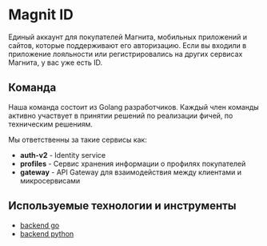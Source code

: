 # Magnit ID

Единый аккаунт для покупателей Магнита, мобильных приложений и сайтов, которые поддерживают его авторизацию.  Если вы входили в приложение лояльности или регистрировались на других сервисах Магнита, у вас уже есть ID.

## Команда

Наша команда состоит из Golang разработчиков. Каждый член команды активно участвует в принятии решений по реализации фичей, по техническим решениям.

Мы ответственны за такие сервисы как:

* **auth-v2** - Identity service
* **profiles** - Cервис хранения информации о профилях покупателей
* **gateway** - API Gateway для взаимодействия между клиентами и микросервисами

## Используемые технологии и инструменты

* [backend go](tech/golang.md)
* [backend python](tech/python.md)

